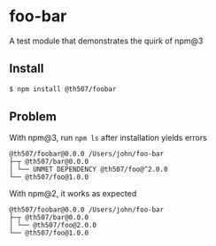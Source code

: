 # foo-bar
A test module that demonstrates the quirk of npm@3

## Install
```bash
$ npm install @th507/foobar
```

## Problem
With npm@3, run `npm ls` after installation yields errors
```
@th507/foobar@0.0.0 /Users/john/foo-bar
├─┬ @th507/bar@0.0.0
│ └── UNMET DEPENDENCY @th507/foo@^2.0.0
└── @th507/foo@1.0.0
```

With npm@2, it works as expected
```
@th507/foobar@0.0.0 /Users/john/foo-bar
├─┬ @th507/bar@0.0.0
│ └── @th507/foo@2.0.0
└── @th507/foo@1.0.0
```
